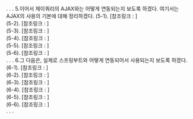 .
.
.
5.이어서 제이쿼리의 AJAX와는 어떻게 연동되는지 보도록 하겠다. 여기서는 AJAX의 사용의 기본에 대해 정리하겠다.
    (5-1).
        [참조링크 : ]    
    (5-2).
        [참조링크 : ]    
    (5-3).
        [참조링크 : ]    
    (5-4).
        [참조링크 : ]            
    (5-5).
        [참조링크 : ]    
    (5-6).
        [참조링크 : ]    
.
.
.
6.그 다음은, 실제로 스프링부트와 어떻게 연동되어서 사용되는지 보도록 하겠다.                
    (6-1).
        [참조링크 : ]    
    (6-2).
        [참조링크 : ]    
    (6-3).
        [참조링크 : ]    
    (6-4).
        [참조링크 : ]            
    (6-5).
        [참조링크 : ]    
    (6-6).
        [참조링크 : ]    
.
.
.